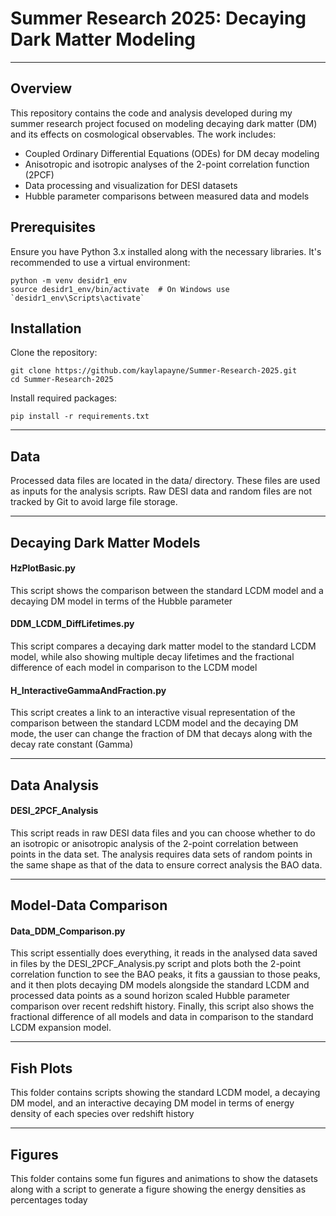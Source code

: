 # Summer Research 2025: Decaying Dark Matter Modeling

---

## Overview

This repository contains the code and analysis developed during my summer research project focused on modeling decaying dark matter (DM) and its effects on cosmological observables. The work includes:

- Coupled Ordinary Differential Equations (ODEs) for DM decay modeling
- Anisotropic and isotropic analyses of the 2-point correlation function (2PCF)
- Data processing and visualization for DESI datasets
- Hubble parameter comparisons between measured data and models

## Prerequisites

Ensure you have Python 3.x installed along with the necessary libraries. It's recommended to use a virtual environment:

    python -m venv desidr1_env
    source desidr1_env/bin/activate  # On Windows use `desidr1_env\Scripts\activate`

## Installation 

Clone the repository:

    git clone https://github.com/kaylapayne/Summer-Research-2025.git
    cd Summer-Research-2025

Install required packages:

    pip install -r requirements.txt

---

## Data

Processed data files are located in the data/ directory. These files are used as inputs for the analysis scripts. Raw DESI data and random files are not tracked by Git to avoid large file storage.

---

## Decaying Dark Matter Models

#### HzPlotBasic.py
This script shows the comparison between the standard LCDM model and a decaying DM model in terms of the Hubble parameter

#### DDM_LCDM_DiffLifetimes.py
This script compares a decaying dark matter model to the standard LCDM model, while also showing multiple decay lifetimes and the fractional difference of each model in comparison to the LCDM model

#### H_InteractiveGammaAndFraction.py
This script creates a link to an interactive visual representation of the comparison between the standard LCDM model and the decaying DM mode, the user can change the fraction of DM that decays along with the decay rate constant (Gamma)

---

## Data Analysis

#### DESI_2PCF_Analysis
This script reads in raw DESI data files and you can choose whether to do an isotropic or anisotropic analysis of the 2-point correlation between points in the data set. The analysis requires data sets of random points in the same shape as that of the data to ensure correct analysis the BAO data.

---

## Model-Data Comparison

#### Data_DDM_Comparison.py
This script essentially does everything, it reads in the analysed data saved in files by the DESI_2PCF_Analysis.py script and plots both the 2-point correlation function to see the BAO peaks, it fits a gaussian to those peaks, and it then plots decaying DM models alongside the standard LCDM and processed data points as a sound horizon scaled Hubble parameter comparison over recent redshift history. Finally, this script also shows the fractional difference of all models and data in comparison to the standard LCDM expansion model. 

---

## Fish Plots

This folder contains scripts showing the standard LCDM model, a decaying DM model, and an interactive decaying DM model in terms of energy density of each species over redshift history

---

## Figures

This folder contains some fun figures and animations to show the datasets along with a script to generate a figure showing the energy densities as percentages today